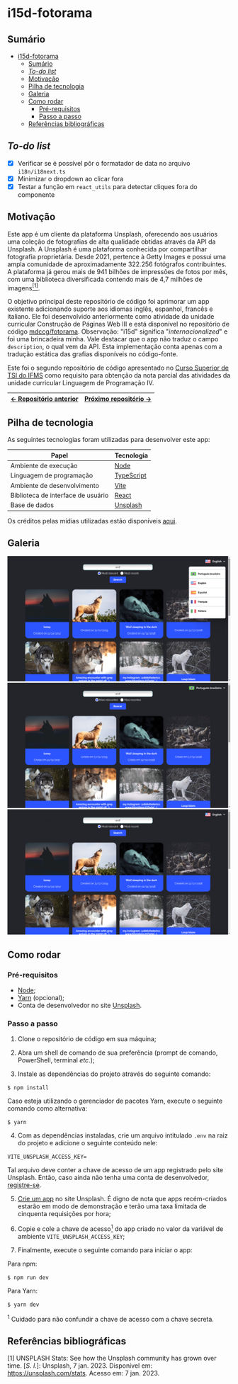 # i15d-fotorama

## Sumário

- [i15d-fotorama](#i15d-fotorama)
  - [Sumário](#sumário)
  - [*To-do list*](#to-do-list)
  - [Motivação](#motivação)
  - [Pilha de tecnologia](#pilha-de-tecnologia)
  - [Galeria](#galeria)
  - [Como rodar](#como-rodar)
    - [Pré-requisitos](#pré-requisitos)
    - [Passo a passo](#passo-a-passo)
  - [Referências bibliográficas](#referências-bibliográficas)

## *To-do list*

- [X] Verificar se é possível pôr o formatador de data no arquivo `i18n/i18next.ts`
- [X] Minimizar o dropdown ao clicar fora
- [X] Testar a função em `react_utils` para detectar cliques fora do componente

## Motivação

Este app é um cliente da plataforma Unsplash, oferecendo aos usuários uma coleção de fotografias de alta qualidade obtidas através da API da Unsplash. A Unsplash é uma plataforma conhecida por compartilhar fotografia proprietária. Desde 2021, pertence à Getty Images e possui uma ampla comunidade de aproximadamente 322.256 fotógrafos contribuintes. A plataforma já gerou mais de 941 bilhões de impressões de fotos por mês, com uma biblioteca diversificada contendo mais de 4,7 milhões de imagens[<sup>[1]</sup>](#referencia-bibliografica-1).

O objetivo principal deste repositório de código foi aprimorar um app existente adicionando suporte aos idiomas inglês, espanhol, francês e italiano. Ele foi desenvolvido anteriormente como atividade da unidade curricular Construção de Páginas Web III e está disponível no repositório de código [mdccg/fotorama](https://github.com/mdccg/fotorama). Observação: "i15d" significa "_internacionalized_" e foi uma brincadeira minha. Vale destacar que o app não traduz o campo `description`, o qual vem da API. Esta implementação conta apenas com a tradução estática das grafias disponíveis no código-fonte.

Este foi o segundo repositório de código apresentado no [Curso Superior de TSI do IFMS](https://www.ifms.edu.br/campi/campus-aquidauana/cursos/graduacao/sistemas-para-internet/sistemas-para-internet) como requisito para obtenção da nota parcial das atividades da unidade curricular Linguagem de Programação IV.

| [&larr; Repositório anterior](https://github.com/mdccg/i18n-demo) | [Próximo repositório &rarr;](https://github.com/mdccg/ai-que-fome-showcase) |
|-|-|

## Pilha de tecnologia

As seguintes tecnologias foram utilizadas para desenvolver este app:

| Papel | Tecnologia |
|-|-|
| Ambiente de execução | [Node](https://nodejs.org/en/) |
| Linguagem de programação | [TypeScript](https://www.typescriptlang.org/) |
| Ambiente de desenvolvimento | [Vite](https://vitejs.dev/) |
| Biblioteca de interface de usuário | [React](https://pt-br.reactjs.org/) |
| Base de dados | [Unsplash](https://unsplash.com/) |

Os créditos pelas mídias utilizadas estão disponíveis [aqui](./src/assets/README.md).

## Galeria

![Seletor de idiomas](./docs/seletor.png)
![Página em português brasileiro](./docs/pt-br.png)
![Página em inglês americano](./docs/en-us.png)

## Como rodar

### Pré-requisitos

- [Node](https://nodejs.org/en/download/);
- [Yarn](https://yarnpkg.com/) (opcional);
- Conta de desenvolvedor no site [Unsplash](https://unsplash.com/developers).

### Passo a passo

1. Clone o repositório de código em sua máquina;
   
2. Abra um shell de comando de sua preferência (prompt de comando, PowerShell, terminal _etc_.);
   
3. Instale as dependências do projeto através do seguinte comando:

```console
$ npm install
```

Caso esteja utilizando o gerenciador de pacotes Yarn, execute o seguinte comando como alternativa:

```console
$ yarn
```

4. Com as dependências instaladas, crie um arquivo intitulado `.env` na raiz do projeto e adicione o seguinte conteúdo nele:

```properties
VITE_UNSPLASH_ACCESS_KEY=
```

Tal arquivo deve conter a chave de acesso de um app registrado pelo site Unsplash. Então, caso ainda não tenha uma conta de desenvolvedor, [registre-se](https://unsplash.com/developers).

5. [Crie um app](https://unsplash.com/oauth/applications) no site Unsplash. É digno de nota que apps recém-criados estarão em modo de demonstração e terão uma taxa limitada de cinquenta requisições por hora;

6. Copie e cole a chave de acesso[<sup>1</sup>](#nota-de-rodape-1) do app criado no valor da variável de ambiente `VITE_UNSPLASH_ACCESS_KEY`;

7. Finalmente, execute o seguinte comando para iniciar o app:

Para npm:

```console
$ npm run dev
```

Para Yarn:

```console
$ yarn dev
```

<sup id="nota-de-rodape-1">1</sup> Cuidado para não confundir a chave de acesso com a chave secreta.

## Referências bibliográficas

<span id="referencia-bibliografica-1">[1]</span> UNSPLASH Stats: See how the Unsplash community has grown over time. [_S_. _l_.]: Unsplash, 7 jan. 2023. Disponível em: https://unsplash.com/stats. Acesso em: 7 jan. 2023.
